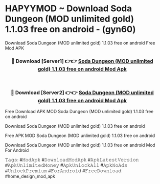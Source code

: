 # HAPYYMOD ~ Download Soda Dungeon (MOD unlimited gold) 1.1.03 free on android - (gyn60)
Download Soda Dungeon (MOD unlimited gold) 1.1.03 free on android Free Mod APK

<div align="center">
<h3>🔴 Download [Server1] 👉👉 <a href="https://apk-comot.site?title=Soda_Dungeon_(MOD_unlimited_gold)_1.1.03_free_on_android">Soda Dungeon (MOD unlimited gold) 1.1.03 free on android Mod Apk</a></h3><br>

<h3>🔴 Download [Server2] 👉👉 <a href="https://apk-comot.site?title=Soda_Dungeon_(MOD_unlimited_gold)_1.1.03_free_on_android">Soda Dungeon (MOD unlimited gold) 1.1.03 free on android Mod Apk</a></h3>
</div>


Free Download APK MOD Soda Dungeon (MOD unlimited gold) 1.1.03 free on android

Download Soda Dungeon (MOD unlimited gold) 1.1.03 free on android 

Free APK MOD Soda Dungeon (MOD unlimited gold) 1.1.03 free on android 

Download Soda Dungeon (MOD unlimited gold) 1.1.03 free on android Mod For Android

𝚃𝚊𝚐𝚜: #𝙼𝚘𝚍𝙰𝚙𝚔 #𝙳𝚘𝚠𝚗𝚕𝚘𝚊𝚍𝙼𝚘𝚍𝙰𝚙𝚔 #𝙰𝚙𝚔𝙻𝚊𝚝𝚎𝚜𝚝𝚅𝚎𝚛𝚜𝚒𝚘𝚗 #𝙰𝚙𝚔𝚄𝚗𝚕𝚒𝚖𝚒𝚝𝚎𝚍𝙼𝚘𝚗𝚎𝚢 #𝙰𝚙𝚔𝚄𝚗𝚕𝚘𝚌𝚔𝙰𝚕𝚕 #𝙰𝚙𝚔𝙽𝚘𝙰𝚍𝚜 #𝚄𝚗𝚕𝚘𝚌𝚔𝙿𝚛𝚎𝚖𝚒𝚞𝚖 #𝙵𝚘𝚛𝙰𝚗𝚍𝚛𝚘𝚒𝚍 #𝙵𝚛𝚎𝚎𝙳𝚘𝚠𝚗𝚕𝚘𝚊𝚍 #home_design_mod_apk